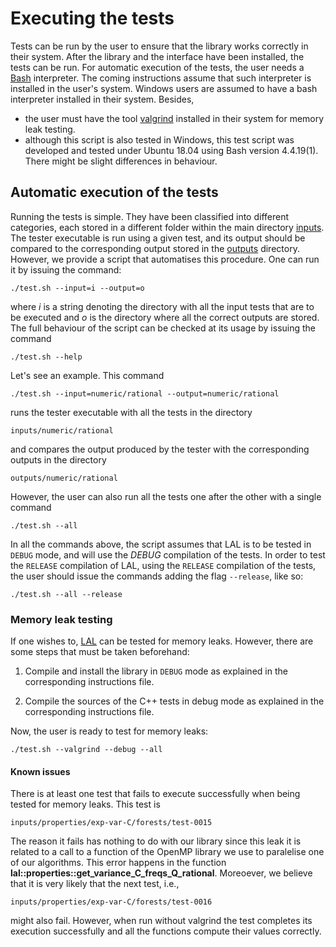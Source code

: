 # Executing the tests

Tests can be run by the user to ensure that the library works correctly in their system. After the library and the interface have been installed, the tests can be run. For automatic execution of the tests, the user needs a [Bash](https://www.gnu.org/software/bash/) interpreter. The coming instructions assume that such interpreter is installed in the user's system. Windows users are assumed to have a bash interpreter installed in their system. Besides,

- the user must have the tool [valgrind](http://valgrind.org/) installed in their system for memory leak testing.
- although this script is also tested in Windows, this test script was developed and tested under Ubuntu 18.04 using Bash version 4.4.19(1). There might be slight differences in behaviour.

## Automatic execution of the tests

Running the tests is simple. They have been classified into different categories, each stored in a different folder within the main directory [inputs](https://github.com/LAL-project/tests/tree/24.10/inputs). The tester executable is run using a given test, and its output should be compared to the corresponding output stored in the [outputs](https://github.com/LAL-project/tests/tree/24.10/outputs) directory. However, we provide a script that automatises this procedure. One can run it by issuing the command:

	./test.sh --input=i --output=o

where _i_ is a string denoting the directory with all the input tests that are to be executed and _o_ is the directory where all the correct outputs are stored. The full behaviour of the script can be checked at its usage by issuing the command

	./test.sh --help

Let's see an example. This command

	./test.sh --input=numeric/rational --output=numeric/rational

runs the tester executable with all the tests in the directory

	inputs/numeric/rational

and compares the output produced by the tester with the corresponding outputs in the directory

	outputs/numeric/rational

However, the user can also run all the tests one after the other with a single command

	./test.sh --all

In all the commands above, the script assumes that LAL is to be tested in ```DEBUG``` mode, and will use the _DEBUG_ compilation of the tests. In order to test the ```RELEASE``` compilation of LAL, using the ```RELEASE``` compilation of the tests, the user should issue the commands adding the flag ```--release```, like so:

	./test.sh --all --release

### Memory leak testing

If one wishes to, [LAL](https://github.com/LAL-project/linear-arrangement-library/tree/24.10/) can be tested for memory leaks. However, there are some steps that must be taken beforehand:

1. Compile and install the library in ```DEBUG``` mode as explained in the corresponding instructions file.

2. Compile the sources of the C++ tests in debug mode as explained in the corresponding instructions file.

Now, the user is ready to test for memory leaks:

	./test.sh --valgrind --debug --all

#### Known issues

There is at least one test that fails to execute successfully when being tested for memory leaks. This test is

	inputs/properties/exp-var-C/forests/test-0015
	
The reason it fails has nothing to do with our library since this leak it is related to a call to a function of the OpenMP library we use to paralelise one of our algorithms. This error happens in the function **lal::properties::get_variance_C_freqs_Q_rational**. Moreoever, we believe that it is very likely that the next test, i.e.,

	inputs/properties/exp-var-C/forests/test-0016
	
might also fail. However, when run without valgrind the test completes its execution successfully and all the functions compute their values correctly.
